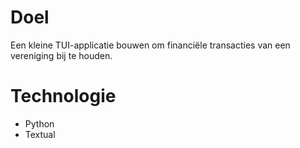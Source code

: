 # Doel

Een kleine TUI-applicatie bouwen om financiële transacties van een vereniging bij te houden.

# Technologie

- Python
- Textual
